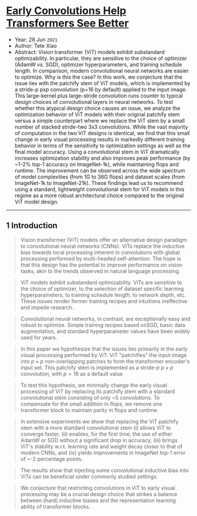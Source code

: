 # [Early Convolutions Help Transformers See Better](https://arxiv.org/abs/2106.14881)

* Year: 28 Jun `2021`
* Author: Tete Xiao
* Abstract: Vision transformer (ViT) models exhibit substandard optimizability. In particular, they are sensitive to the choice of optimizer (AdamW vs. SGD), optimizer hyperparameters, and training schedule length. In comparison, modern convolutional neural networks are easier to optimize. Why is this the case? In this work, we conjecture that the issue lies with the patchify stem of ViT models, which is implemented by a stride-p pxp convolution (p=16 by default) applied to the input image. This large-kernel plus large-stride convolution runs counter to typical design choices of convolutional layers in neural networks. To test whether this atypical design choice causes an issue, we analyze the optimization behavior of ViT models with their original patchify stem versus a simple counterpart where we replace the ViT stem by a small number of stacked stride-two 3x3 convolutions. While the vast majority of computation in the two ViT designs is identical, we find that this small change in early visual processing results in markedly different training behavior in terms of the sensitivity to optimization settings as well as the final model accuracy. Using a convolutional stem in ViT dramatically increases optimization stability and also improves peak performance (by ~1-2% top-1 accuracy on ImageNet-1k), while maintaining flops and runtime. The improvement can be observed across the wide spectrum of model complexities (from 1G to 36G flops) and dataset scales (from ImageNet-1k to ImageNet-21k). These findings lead us to recommend using a standard, lightweight convolutional stem for ViT models in this regime as a more robust architectural choice compared to the original ViT model design.

----------------------------------------------------------------------------------------------------

## 1 Introduction

> Vision transformer (ViT) models offer an alternative design paradigm to convolutional neural networks (CNNs). ViTs replace the inductive bias towards local processing inherent in convolutions with global processing performed by multi-headed self-attention. The hope is that this design has the potential to improve performance on vision tasks, akin to the trends observed in natural language processing.

> ViT models exhibit substandard optimizability. ViTs are sensitive to the choice of optimizer, to the selection of dataset specific learning hyperparameters, to training schedule length, to network depth, etc. These issues render former training recipes and intuitions ineffective and impede research.

> Convolutional neural networks, in contrast, are exceptionally easy and robust to optimize. Simple training recipes based onSGD, basic data augmentation, and standard hyperparameter values have been widely used for years.

> In this paper we hypothesize that the issues lies primarily in the early visual processing performed by ViT. ViT "patchifies" the input image into $p \times p$ non-overlapping patches to form the transformer encoder's input set. This patchify stem is implemented as a stride-$p$ $p \times p$ convolution, with $p = 16$ as a default value

> To test this hypothesis, we minimally change the early visual processing of ViT by replacing its patchify stem with a standard convolutional stem consisting of only ~5 convolutions. To compensate for the small addition in flops, we remove one transformer block to maintain parity in flops and runtime.

> In extensive experiments we show that replacing the ViT patchify stem with a more standard convolutional stem (i) allows ViT to converge faster, (ii) enables, for the first time, the use of either AdamW or SGD without a significant drop in accuracy, (iii) brings ViT's stability w.r.t. learning rate and weight decay closer to that of modern CNNs, and (iv) yields improvements in ImageNet top-1 error of ~-2 percentage points.

> The results show that injecting some convolutional inductive bias into ViTs can be beneficial under commonly studied settings.

> We conjecture that restricting convolutions in ViT to early visual processing may be a crucial design choice that strikes a balance between (hard) inductive biases and the representation learning ability of transformer blocks.
